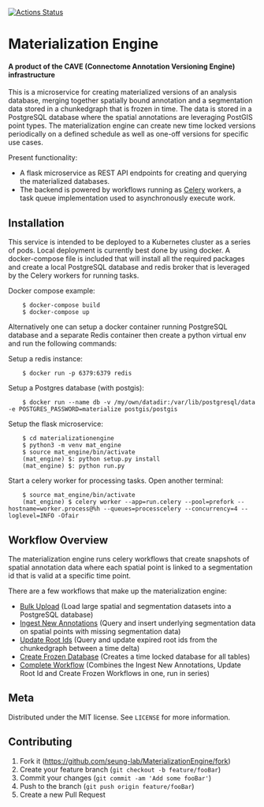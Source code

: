 [![Actions Status](https://github.com/seung-lab/MaterializationEngine/workflows/Materialization%20Engine/badge.svg)](https://github.com/seung-lab/MaterializationEngine/actions)
# Materialization Engine
#### A product of the CAVE (Connectome Annotation Versioning Engine) infrastructure
This is a microservice for creating materialized versions of an analysis database,  merging together spatially bound annotation and a segmentation data stored in a chunkedgraph that is frozen in time. The data is stored in a PostgreSQL database where the spatial annotations are leveraging PostGIS point types. The materialization engine can create new time locked versions periodically on a defined schedule as well as one-off versions for specific use cases.  

Present functionality:

* A flask microservice as REST API endpoints for creating and querying the materialized databases.
* The backend is powered by workflows running as [Celery][celery] workers, a task queue implementation used to asynchronously execute work.
## Installation

This service is intended to be deployed to a Kubernetes cluster as a series of pods.
Local deployment is currently best done by using docker. A docker-compose file is included that will install all the required packages and create a local PostgreSQL database and redis broker that is leveraged by the Celery workers for running tasks.

Docker compose example:
```
    $ docker-compose build
    $ docker-compose up
```
Alternatively one can setup a docker container running PostgreSQL database and a separate Redis container then create a python virtual env and run the following commands:

Setup a redis instance:
```
    $ docker run -p 6379:6379 redis
```
Setup a Postgres database (with postgis):
```
    $ docker run --name db -v /my/own/datadir:/var/lib/postgresql/data -e POSTGRES_PASSWORD=materialize postgis/postgis
```

Setup the flask microservice:
```
    $ cd materializationengine
    $ python3 -m venv mat_engine
    $ source mat_engine/bin/activate
    (mat_engine) $: python setup.py install
    (mat_engine) $: python run.py
```
Start a celery worker for processing tasks. Open another terminal:
```
    $ source mat_engine/bin/activate
    (mat_engine) $ celery worker --app=run.celery --pool=prefork --hostname=worker.process@%h --queues=processcelery --concurrency=4 --loglevel=INFO -Ofair
```
## Workflow Overview

The materialization engine runs celery workflows that create snapshots of spatial annotation data where each spatial point is linked to a segmentation id that is valid at a specific time point.

There are a few workflows that make up the materialization engine:
* [Bulk Upload][bulk] (Load large spatial and segmentation datasets into a PostgreSQL database)
* [Ingest New Annotations][ingest] (Query and insert underlying segmentation data on spatial points with missing segmentation data)
* [Update Root Ids][update] (Query and update expired root ids from the chunkedgraph between a time delta)
* [Create Frozen Database][create] (Creates a time locked database for all tables)
* [Complete Workflow][complete] (Combines the Ingest New Annotations, Update Root Id and Create Frozen Workflows in one, run in series)


## Meta

Distributed under the MIT license. See ``LICENSE`` for more information.

## Contributing

1. Fork it (<https://github.com/seung-lab/MaterializationEngine/fork>)
2. Create your feature branch (`git checkout -b feature/fooBar`)
3. Commit your changes (`git commit -am 'Add some fooBar'`)
4. Push to the branch (`git push origin feature/fooBar`)
5. Create a new Pull Request

<!-- Markdown link & img dfn's -->

[celery]: https://docs.celeryproject.org/en/stable/getting-started/introduction.html
[bulk]: /materializationengine/workflows/bulk_upload.py
[ingest]: /materializationengine/workflows/ingest_new_annotations.py
[update]: /materializationengine/workflows/update_root_ids.py
[create]: /materializationengine/workflows/create_frozen_database.py
[complete]: /materializationengine/workflows/complete_workflow.py